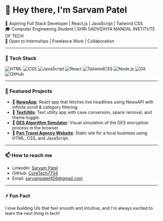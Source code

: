 # 👋 Hey there, I'm Sarvam Patel

🚀 Aspiring Full Stack Developer | React.js | JavaScript | Tailwind CSS  
🎓 Computer Engineering Student | SHRI SADVIDHYA MANDAL INSTITUTE OF TECH  
💼 Open to Internships | Freelance Work | Collaboration  

---

### 🔧 Tech Stack
![HTML](https://img.shields.io/badge/-HTML5-E34F26?style=flat&logo=html5&logoColor=fff)
![CSS](https://img.shields.io/badge/-CSS3-1572B6?style=flat&logo=css3)
![JavaScript](https://img.shields.io/badge/-JavaScript-F7DF1E?style=flat&logo=javascript&logoColor=black)
![React](https://img.shields.io/badge/-React-61DAFB?style=flat&logo=react)
![TailwindCSS](https://img.shields.io/badge/-TailwindCSS-38B2AC?style=flat&logo=tailwind-css)
![Node.js](https://img.shields.io/badge/-Node.js-339933?style=flat&logo=node.js)
![Git](https://img.shields.io/badge/-Git-F05032?style=flat&logo=git)
![GitHub](https://img.shields.io/badge/-GitHub-181717?style=flat&logo=github)

---

### 📌 Featured Projects

- 🔗 [**NewsApp**](https://github.com/CoreTech7704/newsapp): React app that fetches live headlines using NewsAPI with infinite scroll & category filtering.
- 🔗 [**TextUtils**](https://github.com/CoreTech7704/TextUtils): Text utility app with case conversion, space removal, and theme toggle.
- 🔗 [**DES Algorithm Simulator**](https://github.com/CoreTech7704/DES_Algorithem): Visual simulation of the DES encryption process in the browser.
- 🔗 [**Pari Travel Agency Website**](https://github.com/CoreTech7704/Pari-Agency): Static site for a local business using HTML, CSS, and JavaScript.

---

### 📫 How to reach me
- LinkedIn: [Sarvam Patel](https://www.linkedin.com/in/sarvam-patel-89a414300/)
- GitHub: [CoreTech7704](https://github.com/CoreTech7704)
- Email: sarvampatel456@gmail.com

---

### ⚡ Fun Fact
I love building UIs that feel smooth and intuitive, and I'm always excited to learn the next thing in tech!
